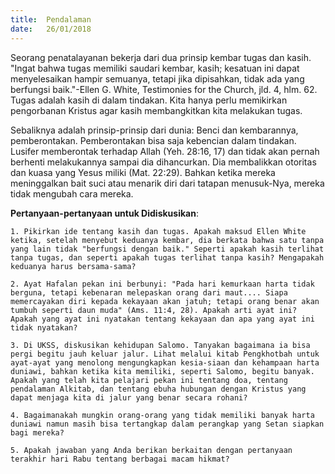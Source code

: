 ```yaml
---
title:  Pendalaman
date:   26/01/2018
---
```


Seorang penatalayanan bekerja dari dua prinsip kembar tugas dan kasih. "Ingat bahwa tugas memiliki saudari kembar, kasih; kesatuan ini dapat menyelesaikan hampir semuanya, tetapi jika dipisahkan, tidak ada yang berfungsi baik."-Ellen G. White, Testimonies for the Church, jld. 4, hlm. 62. Tugas adalah kasih di dalam tindakan. Kita hanya perlu memikirkan pengorbanan Kristus agar kasih membangkitkan kita melakukan tugas.

Sebaliknya adalah prinsip-prinsip dari dunia: Benci dan kembarannya, pemberontakan. Pemberontakan bisa saja kebencian dalam tindakan. Lusifer memberontak terhadap Allah (Yeh. 28:16, 17) dan tidak akan pernah berhenti melakukannya sampai dia dihancurkan. Dia membalikkan otoritas dan kuasa yang Yesus miliki (Mat. 22:29). Bahkan ketika mereka meninggalkan bait suci atau menarik diri dari tatapan menusuk-Nya, mereka tidak mengubah cara mereka.

**Pertanyaan-pertanyaan untuk Didiskusikan**:

`1. Pikirkan ide tentang kasih dan tugas. Apakah maksud Ellen White ketika, setelah menyebut keduanya kembar, dia berkata bahwa satu tanpa yang lain tidak "berfungsi dengan baik." Seperti apakah kasih terlihat tanpa tugas, dan seperti apakah tugas terlihat tanpa kasih? Mengapakah keduanya harus bersama-sama?`

`2. Ayat Hafalan pekan ini berbunyi: "Pada hari kemurkaan harta tidak berguna, tetapi kebenaran melepaskan orang dari maut.... Siapa memercayakan diri kepada kekayaan akan jatuh; tetapi orang benar akan tumbuh seperti daun muda" (Ams. 11:4, 28). Apakah arti ayat ini? Apakah yang ayat ini nyatakan tentang kekayaan dan apa yang ayat ini tidak nyatakan?`

`3. Di UKSS, diskusikan kehidupan Salomo. Tanyakan bagaimana ia bisa pergi begitu jauh keluar jalur. Lihat melalui kitab Pengkhotbah untuk ayat-ayat yang menolong mengungkapkan kesia-siaan dan kehampaan harta duniawi, bahkan ketika kita memiliki, seperti Salomo, begitu banyak. Apakah yang telah kita pelajari pekan ini tentang doa, tentang pendalaman Alkitab, dan tentang ebuha hubungan dengan Kristus yang dapat menjaga kita di jalur yang benar secara rohani?`

`4. Bagaimanakah mungkin orang-orang yang tidak memiliki banyak harta duniawi namun masih bisa tertangkap dalam perangkap yang Setan siapkan bagi mereka?`

`5. Apakah jawaban yang Anda berikan berkaitan dengan pertanyaan terakhir hari Rabu tentang berbagai macam hikmat?`